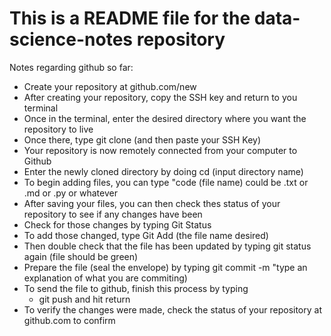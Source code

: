 # This is a README file for the data-science-notes repository

Notes regarding github so far:

- Create your repository at github.com/new
- After creating your repository, copy the SSH key and return to you terminal
- Once in the terminal, enter the desired directory where you want the repository to live
- Once there, type git clone (and then paste your SSH Key)
- Your repository is now remotely connected from your computer to Github
- Enter the newly cloned directory by doing cd (input directory name)
- To begin adding files, you can type "code (file name) could be .txt or .md or .py or whatever
- After saving your files, you can then check thes status of your repository to see if any changes have been
- Check for those changes by typing Git Status
- To add those changed, type Git Add (the file name desired)
- Then double check that the file has been updated by typing git status again (file should be green)
- Prepare the file (seal the envelope) by typing git commit -m "type an explanation of what you are commiting)
- To send the file to github, finish this process by typing 
    - git push and hit return
- To verify the changes were made, check the status of your repository at github.com to confirm